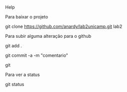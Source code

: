 Help

Para baixar o projeto

git clone https://github.com/anardy/lab2unicamp.git lab2

Para subir alguma alteração para o github

git add .

git commit -a -m "comentario"

git 	


Para ver a status

git status
